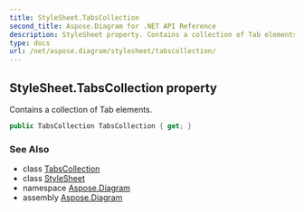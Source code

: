 ```yaml
---
title: StyleSheet.TabsCollection
second_title: Aspose.Diagram for .NET API Reference
description: StyleSheet property. Contains a collection of Tab elements
type: docs
url: /net/aspose.diagram/stylesheet/tabscollection/
---
```

## StyleSheet.TabsCollection property

Contains a collection of Tab elements.

```csharp
public TabsCollection TabsCollection { get; }
```

### See Also

* class [TabsCollection](../../tabscollection/)
* class [StyleSheet](../)
* namespace [Aspose.Diagram](../../stylesheet/)
* assembly [Aspose.Diagram](../../../)


